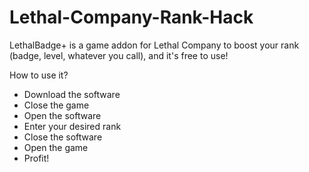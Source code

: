 # Lethal-Company-Rank-Hack
LethalBadge+ is a game addon for Lethal Company to boost your rank (badge, level, whatever you call), and it's free to use!

How to use it?
- Download the software
- Close the game
- Open the software
- Enter your desired rank
- Close the software
- Open the game
- Profit!
